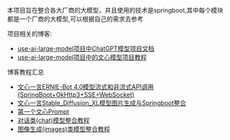 本项目旨在整合各大厂商的大模型，并且使用的技术是springboot,其中每个模块都是一个厂商的大模型,可以根据自己的需求去参考

项目相关的博客:
- [use-ai-large-model项目中ChatGPT模型项目文档](https://www.yuque.com/autunomy/emwi09/agrr9v1vo3ntpagw)
- [use-ai-large-model项目中的文心模型项目教程](https://www.yuque.com/autunomy/emwi09/xltbkcfuirkye0sn)

博客教程汇总
- [文心一言ERNIE-Bot 4.0模型流式和非流式API调用(SpringBoot+OkHttp3+SSE+WebSocket)](https://www.yuque.com/autunomy/emwi09/au64kxb17vug4gmc)
- [文心一言Stable_Diffusion_XL模型图片生成与Springboot整合](https://www.yuque.com/autunomy/emwi09/vlnzu17dz08185md)
- [第一个文心Prompt](https://www.yuque.com/autunomy/emwi09/iz1i4up82qh3tl9u)
- [对话类(chat)模型整合教程](https://www.yuque.com/autunomy/emwi09/anidsvk3bdognx1s)
- [图像生成(images)类模型整合教程](https://www.yuque.com/autunomy/emwi09/kigp05egm68q6bv6) 
